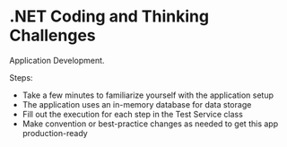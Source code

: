 # .NET Coding and Thinking Challenges

Application Development.

Steps:

- Take a few minutes to familiarize yourself with the application setup
- The application uses an in-memory database for data storage
- Fill out the execution for each step in the Test Service class
- Make convention or best-practice changes as needed to get this app production-ready